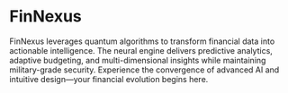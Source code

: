 # FinNexus
FinNexus leverages quantum algorithms to transform financial data into actionable intelligence. The neural engine delivers predictive analytics, adaptive budgeting, and multi-dimensional insights while maintaining military-grade security. Experience the convergence of advanced AI and intuitive design—your financial evolution begins here.
